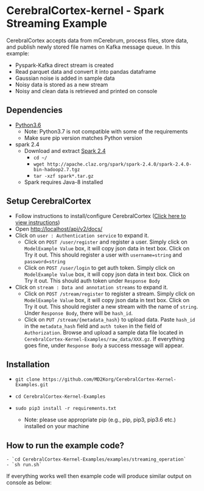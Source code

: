 # CerebralCortex-kernel - Spark Streaming Example
CerebralCortex accepts data from mCerebrum, process files, store data, and publish newly stored file names on Kafka message queue.
In this example:
 - Pyspark-Kafka direct stream is created
 - Read parquet data and convert it into pandas dataframe
 - Gaussian noise is added in sample data
 - Noisy data is stored as a new stream
 - Noisy and clean data is retrieved and printed on console

## Dependencies
* [Python3.6](https://www.python.org/downloads/release/python-360/) 
    - Note: Python3.7 is not compatible with some of the requirements
    - Make sure pip version matches Python version 
* spark 2.4
    - Download and extract [Spark 2.4](https://spark.apache.org/downloads.html)
        - `cd ~/`
        - `wget http://apache.claz.org/spark/spark-2.4.0/spark-2.4.0-bin-hadoop2.7.tgz` 
        - `tar -xzf spark*.tar.gz`
    - Spark requires Java-8 installed

## Setup CerebralCortex
- Follow instructions to install/configure CerebralCortex ([Click here to view instructions](https://github.com/MD2Korg/CerebralCortex))
- Open [http://localhost/api/v2/docs/](http://localhost/api/v2/docs/)
- Click on `user : Authentication service` to expand it.
    - Click on `POST /user/register` and register a user. Simply click on `ModelExample Value` box, it will copy json data in text box. Click on Try it out. This should register a user with `username=string` and `password=string`
    - Click on `POST /user/login` to get auth token. Simply click on `ModelExample Value` box, it will copy json data in text box. Click on Try it out. This should auth token under `Response Body`
- Click on `stream : Data and annotation streams` to expand it.
    - Click on `POST /stream/register` to register a stream. Simply click on `ModelExample Value` box, it will copy json data in text box. Click on Try it out. This should register a new stream with the name of `string`. Under `Response Body`, there will be `hash_id`. 
    - Click on `PUT /stream/{metadata_hash}` to upload data. Paste `hash_id` in the `metadata_hash` field and `auth token` in the field of `Authorization`. Browse and upload a sample data file located in `CerebralCortex-Kernel-Examples/raw_data/XXX.gz`. If everything goes fine, under `Response Body` a success message will appear.

    

## Installation

* `git clone https://github.com/MD2Korg/CerebralCortex-Kernel-Examples.git`
 
* `cd CerebralCortex-Kernel-Examples`

* `sudo pip3 install -r requirements.txt`

    - Note: please use appropriate pip (e.g., pip, pip3, pip3.6 etc.) installed on your machine 

 
## How to run the example code?
    - `cd CerebralCortex-Kernel-Examples/examples/streaming_operation`
    - `sh run.sh`

If everything works well then example code will produce similar output on console as below:

